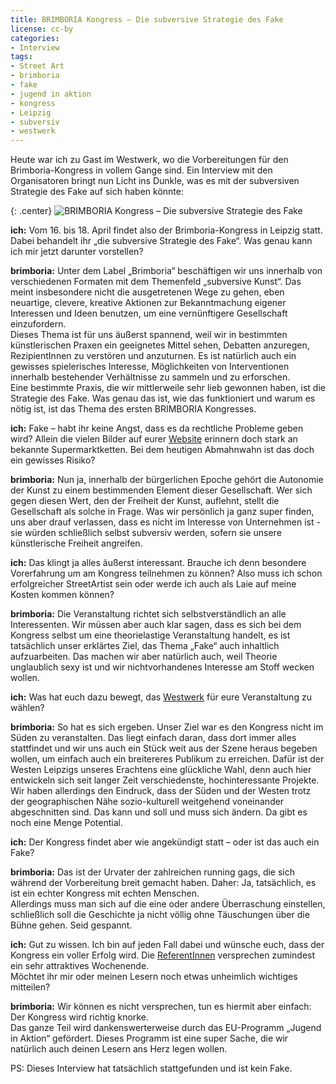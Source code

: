 ```yaml
---
title: BRIMBORIA Kongress – Die subversive Strategie des Fake
license: cc-by
categories:
- Interview
tags:
- Street Art
- brimboria
- fake
- jugend in aktion
- kongress
- Leipzig
- subversiv
- westwerk
---
```


Heute war ich zu Gast im Westwerk, wo die Vorbereitungen für den Brimboria-Kongress in vollem Gange sind. Ein Interview mit den Organisatoren bringt nun Licht ins Dunkle, was es mit der subversiven Strategie des Fake auf sich haben könnte:

{: .center}
![BRIMBORIA Kongress – Die subversive Strategie des Fake]({{site.imgpath}}/test2_kongress_brimboria_logo41.jpg)

<!--more-->

**ich:** Vom 16. bis 18. April findet also der Brimboria-Kongress in Leipzig statt. Dabei behandelt ihr „die subversive Strategie des Fake“. Was genau kann ich mir jetzt darunter vorstellen?

**brimboria:** Unter dem Label „Brimboria“ beschäftigen wir uns innerhalb von verschiedenen Formaten mit dem Themenfeld „subversive Kunst“. Das meint insbesondere nicht die ausgetretenen Wege zu gehen, eben neuartige, clevere, kreative Aktionen zur Bekanntmachung eigener Interessen und Ideen benutzen, um eine vernünftigere Gesellschaft einzufordern.  
Dieses Thema ist für uns äußerst spannend, weil wir in bestimmten künstlerischen Praxen ein geeignetes Mittel sehen, Debatten anzuregen, RezipientInnen zu verstören und anzuturnen. Es ist natürlich auch ein gewisses spielerisches Interesse, Möglichkeiten von Interventionen innerhalb bestehender Verhältnisse zu sammeln und zu erforschen.  
Eine bestimmte Praxis, die wir mittlerweile sehr lieb gewonnen haben, ist die Strategie des Fake. Was genau das ist, wie das funktioniert und warum es nötig ist, ist das Thema des ersten BRIMBORIA Kongresses.

**ich:** Fake – habt ihr keine Angst, dass es da rechtliche Probleme geben wird? Allein die vielen Bilder auf eurer [Website](http://brimboria-kongress.net/propaganda.php) erinnern doch stark an bekannte Supermarktketten. Bei dem heutigen Abmahnwahn ist das doch ein gewisses Risiko?

**brimboria:** Nun ja, innerhalb der bürgerlichen Epoche gehört die Autonomie der Kunst zu einem bestimmenden Element dieser Gesellschaft. Wer sich gegen diesen Wert, den der Freiheit der Kunst, auflehnt, stellt die Gesellschaft als solche in Frage. Was wir persönlich ja ganz super finden, uns aber drauf verlassen, dass es nicht im Interesse von Unternehmen ist - sie würden schließlich selbst subversiv werden, sofern sie unsere künstlerische Freiheit angreifen.

**ich:** Das klingt ja alles äußerst interessant. Brauche ich denn besondere Vorerfahrung um am Kongress teilnehmen zu können? Also muss ich schon erfolgreicher StreetArtist sein oder werde ich auch als Laie auf meine Kosten kommen können?

**brimboria:** Die Veranstaltung richtet sich selbstverständlich an alle Interessenten. Wir müssen aber auch klar sagen, dass es sich bei dem Kongress selbst um eine theorielastige Veranstaltung handelt, es ist tatsächlich unser erklärtes Ziel, das Thema „Fake“ auch inhaltlich aufzuarbeiten. Das machen wir aber natürlich auch, weil Theorie unglaublich sexy ist und wir nichtvorhandenes Interesse am Stoff wecken wollen.

**ich:** Was hat euch dazu bewegt, das [Westwerk](http://westwerk-leipzig.de/) für eure Veranstaltung zu wählen?

**brimboria:** So hat es sich ergeben. Unser Ziel war es den Kongress nicht im Süden zu veranstalten. Das liegt einfach daran, dass dort immer alles stattfindet und wir uns auch ein Stück weit aus der Szene heraus begeben wollen, um einfach auch ein breitereres Publikum zu erreichen. Dafür ist der Westen Leipzigs unseres Erachtens eine glückliche Wahl, denn auch hier entwickeln sich seit langer Zeit verschiedenste, hochinteressante Projekte. Wir haben allerdings den Eindruck, dass der Süden und der Westen trotz der geographischen Nähe sozio-kulturell weitgehend voneinander abgeschnitten sind. Das kann und soll und muss sich ändern. Da gibt es noch eine Menge Potential.

**ich:** Der Kongress findet aber wie angekündigt statt – oder ist das auch ein Fake?

**brimboria:** Das ist der Urvater der zahlreichen running gags, die sich während der Vorbereitung breit gemacht haben. Daher: Ja, tatsächlich, es ist ein echter Kongress mit echten Menschen.  
Allerdings muss man sich auf die eine oder andere Überraschung einstellen, schließlich soll die Geschichte ja nicht völlig ohne Täuschungen über die Bühne gehen. Seid gespannt.

**ich:** Gut zu wissen. Ich bin auf jeden Fall dabei und wünsche euch, dass der Kongress ein voller Erfolg wird. Die [ReferentInnen](http://brimboria-kongress.net/referentinnen.php) versprechen zumindest ein sehr attraktives Wochenende.  
Möchtet ihr mir oder meinen Lesern noch etwas unheimlich wichtiges mitteilen?

**brimboria:** Wir können es nicht versprechen, tun es hiermit aber einfach: Der Kongress wird richtig knorke.  
Das ganze Teil wird dankenswerterweise durch das EU-Programm „Jugend in Aktion“ gefördert. Dieses Programm ist eine super Sache, die wir natürlich auch deinen Lesern ans Herz legen wollen.

PS: Dieses Interview hat tatsächlich stattgefunden und ist kein Fake.
